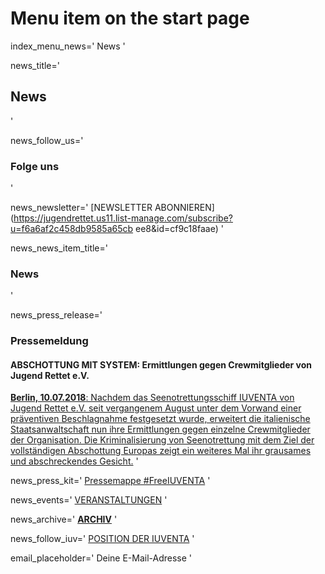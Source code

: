 # Menu item on the start page
index_menu_news='
News
'

news_title='
## News
'

news_follow_us='
### Folge uns
'

news_newsletter='
[NEWSLETTER ABONNIEREN](https://jugendrettet.us11.list-manage.com/subscribe?u=f6a6af2c458db9585a65cb
ee8&id=cf9c18faae)
'

news_news_item_title='
### News
'

news_press_release='
### Pressemeldung

#### ABSCHOTTUNG MIT SYSTEM: Ermittlungen gegen Crewmitglieder von Jugend Rettet e.V.

[**Berlin, 10.07.2018**: Nachdem das Seenotrettungsschiff IUVENTA von Jugend Rettet e.V. seit
vergangenem August unter dem Vorwand einer präventiven Beschlagnahme festgesetzt wurde,
erweitert die italienische Staatsanwaltschaft nun ihre Ermittlungen gegen einzelne Crewmitglieder
der Organisation. Die Kriminalisierung von Seenotrettung mit dem Ziel der vollständigen
Abschottung Europas zeigt ein weiteres Mal ihr grausames und abschreckendes Gesicht.](../f/files/PM_090718_DEUTSCH_web.pdf)
'

news_press_kit='
[Pressemappe #FreeIUVENTA](./press)
'

news_events='
[VERANSTALTUNGEN](https://www.facebook.com/pg/JugendRettet/events/)
'

news_archive='
**[ARCHIV](./archive)**
'

news_follow_iuv='
[POSITION DER IUVENTA](./mission#current)
'

email_placeholder='
Deine E-Mail-Adresse
'
